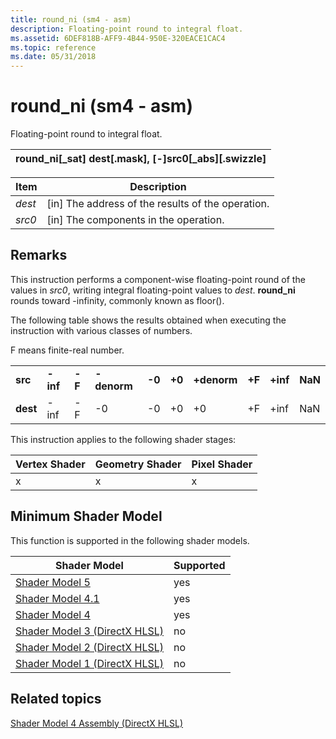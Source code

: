 ```yaml
---
title: round_ni (sm4 - asm)
description: Floating-point round to integral float.
ms.assetid: 6DEF818B-AFF9-4B44-950E-320EACE1CAC4
ms.topic: reference
ms.date: 05/31/2018
---
```


# round\_ni (sm4 - asm)

Floating-point round to integral float.



| round\_ni\[\_sat\] dest\[.mask\], \[-\]src0\[\_abs\]\[.swizzle\] |
|------------------------------------------------------------------|



 



| Item                                                            | Description                                                    |
|-----------------------------------------------------------------|----------------------------------------------------------------|
| <span id="dest"></span><span id="DEST"></span>*dest*<br/> | \[in\] The address of the results of the operation.<br/> |
| <span id="src0"></span><span id="SRC0"></span>*src0*<br/> | \[in\] The components in the operation.<br/>             |



 

## Remarks

This instruction performs a component-wise floating-point round of the values in *src0*, writing integral floating-point values to *dest*. **round\_ni** rounds toward -infinity, commonly known as floor().

The following table shows the results obtained when executing the instruction with various classes of numbers.

F means finite-real number.



|          |          |        |             |        |        |             |        |          |         |
|----------|----------|--------|-------------|--------|--------|-------------|--------|----------|---------|
| **src**  | **-inf** | **-F** | **-denorm** | **-0** | **+0** | **+denorm** | **+F** | **+inf** | **NaN** |
| **dest** | -inf     | -F     | -0          | -0     | +0     | +0          | +F     | +inf     | NaN     |



 

This instruction applies to the following shader stages:



| Vertex Shader | Geometry Shader | Pixel Shader |
|---------------|-----------------|--------------|
| x             | x               | x            |



 

## Minimum Shader Model

This function is supported in the following shader models.



| Shader Model                                              | Supported |
|-----------------------------------------------------------|-----------|
| [Shader Model 5](d3d11-graphics-reference-sm5.md)        | yes       |
| [Shader Model 4.1](dx-graphics-hlsl-sm4.md)              | yes       |
| [Shader Model 4](dx-graphics-hlsl-sm4.md)                | yes       |
| [Shader Model 3 (DirectX HLSL)](dx-graphics-hlsl-sm3.md) | no        |
| [Shader Model 2 (DirectX HLSL)](dx-graphics-hlsl-sm2.md) | no        |
| [Shader Model 1 (DirectX HLSL)](dx-graphics-hlsl-sm1.md) | no        |



 

## Related topics

<dl> <dt>

[Shader Model 4 Assembly (DirectX HLSL)](dx-graphics-hlsl-sm4-asm.md)
</dt> </dl>

 

 





